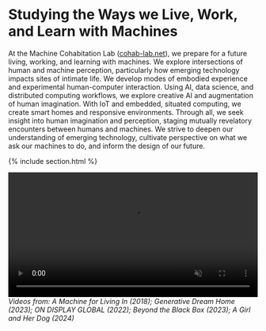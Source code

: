 ---
---

# Studying the Ways we Live, Work, and Learn with Machines

At the Machine Cohabitation Lab ([cohab-lab.net](https://cohab-lab.net)), we prepare for a future living, working, and learning with machines. We explore intersections of human and machine perception, particularly how emerging technology impacts sites of intimate life. We develop modes of embodied experience and experimental human-computer interaction. Using AI, data science, and distributed computing workflows, we explore creative AI and augmentation of human imagination. With IoT and embedded, situated computing, we create smart homes and responsive environments. Through all, we seek insight into human imagination and perception, staging mutually revelatory encounters between humans and machines. We strive to deepen our understanding of emerging technology, cultivate perspective on what we ask our machines to do, and inform the design of our future.

{% include section.html %}

<video class="background"
	loop
	muted
	autoplay
	preload="auto"
  width="100%">
<source src="images/cohab-looper.mp4" type="video/mp4">
</video>
*Videos from: A Machine for Living In (2018); Generative Dream Home (2023); ON DISPLAY GLOBAL (2022); Beyond the Black Box (2023); A Girl and Her Dog (2024)*

<!--## Highlights

{% capture text %}

Lorem ipsum dolor sit amet, consectetur adipiscing elit, sed do eiusmod tempor incididunt ut labore et dolore magna aliqua.

{%
  include button.html
  link="projects"
  text="Browse our projects"
  icon="fa-solid fa-arrow-right"
  flip=true
  style="bare"
%}

{% endcapture %}

{%
  include feature.html
  image="images/photo.jpg"
  link="projects"
  title="Projects"
  flip=true
  style="bare"
  text=text
%}

{% capture text %}

Lorem ipsum dolor sit amet, consectetur adipiscing elit, sed do eiusmod tempor incididunt ut labore et dolore magna aliqua.

{%
  include button.html
  link="publications"
  text="See our publications"
  icon="fa-solid fa-arrow-right"
  flip=true
  style="bare"
%}

{% endcapture %}

{%
  include feature.html
  image="images/photo.jpg"
  link="publications"
  title="Publications"
  text=text
%}

{% capture text %}

Lorem ipsum dolor sit amet, consectetur adipiscing elit, sed do eiusmod tempor incididunt ut labore et dolore magna aliqua.

{%
  include button.html
  link="people"
  text="People"
  icon="fa-solid fa-arrow-right"
  flip=true
  style="bare"
%}

{% endcapture %}

{%
  include feature.html
  image="images/photo.jpg"
  link="people"
  title="People"
  text=text
%}-->